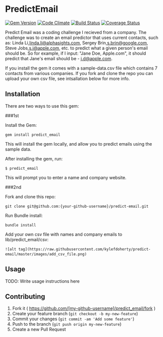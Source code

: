 # PredictEmail
[![Gem Version](https://badge.fury.io/rb/predict_email.svg)](http://badge.fury.io/rb/predict_email)
[![Code Climate](https://codeclimate.com/repos/53ff211a6956807cee01ecad/badges/9f8afa9a0ff41f8e85ff/gpa.svg)](https://codeclimate.com/repos/53ff211a6956807cee01ecad/feed)
[![Build Status](https://travis-ci.org/kylefdoherty/email-prediction.svg?branch=master)](https://travis-ci.org/kylefdoherty/email-prediction)
[![Coverage Status](https://img.shields.io/coveralls/kylefdoherty/email-prediction.svg)](https://coveralls.io/r/kylefdoherty/email-prediction?branch=master)

Predict Email was a coding challenge I recieved from a company. The challenge was to create an email predictor that uses current contacts, such as: Linda Li,linda.li@alphasights.com, Sergey Brin,s.brin@google.com, Steve Jobs,s.j@apple.com, etc. to predict what a given person's email should be.  So for example, if I input: "Jane Doe, Apple.com", it should predict that Jane's email should be - j.d@apple.com.

If you install the gem it comes with a sample-data.csv file which contains 7 contacts from various companies. If you fork and clone the repo you can upload your own csv file, see intsallation below for more info.

## Installation

There are two ways to use this gem: 

###1st

Install the Gem:

    gem install predict_email

This will install the gem locally, and allow you to predict emails using the sample data.

After installing the gem, run:

    $ predict_email

This will prompt you to enter a name and company website.

###2nd

Fork and clone this repo: 

    git clone git@github.com:{your-github-username}/predict-email.git

Run Bundle install: 

    bundle install

Add your own csv file with names and company emails to lib/predict_email/csv:

    ![alt tag](https://raw.githubusercontent.com/kylefdoherty/predict-email/master/images/add_csv_file.png)






## Usage

TODO: Write usage instructions here

## Contributing

1. Fork it ( https://github.com/[my-github-username]/predict_email/fork )
2. Create your feature branch (`git checkout -b my-new-feature`)
3. Commit your changes (`git commit -am 'Add some feature'`)
4. Push to the branch (`git push origin my-new-feature`)
5. Create a new Pull Request
